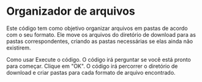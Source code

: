 # Organizador de arquivos

Este código tem como objetivo organizar arquivos em pastas de acordo com o seu formato. Ele move os arquivos do diretório de download para as pastas correspondentes, criando as pastas necessárias se elas ainda não existirem.

Como usar
Execute o código.
O código irá perguntar se você está pronto para começar. Clique em "OK".
O código irá percorrer o diretório de download e criar pastas para cada formato de arquivo encontrado.

